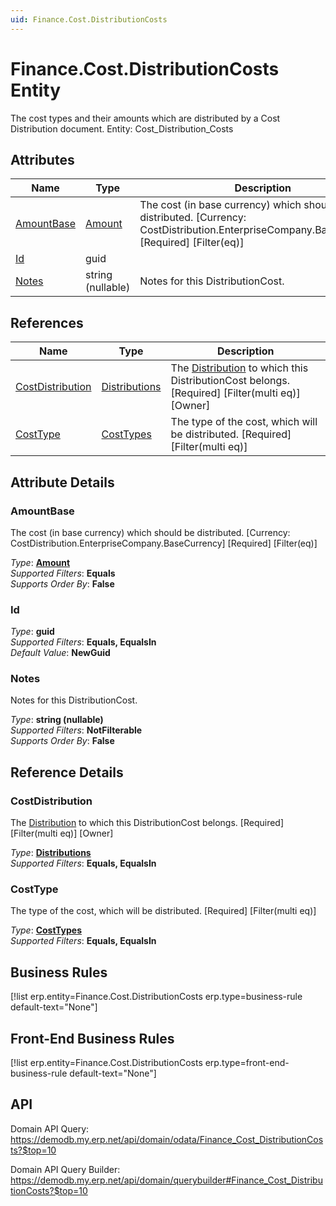 ```yaml
---
uid: Finance.Cost.DistributionCosts
---
```

# Finance.Cost.DistributionCosts Entity

The cost types and their amounts which are distributed by a Cost Distribution document. Entity: Cost_Distribution_Costs

## Attributes

| Name | Type | Description |
| ---- | ---- | --- |
| [AmountBase](Finance.Cost.DistributionCosts.md#amountbase) | [Amount](../data-types.md#amount) | The cost (in base currency) which should be distributed. [Currency: CostDistribution.EnterpriseCompany.BaseCurrency] [Required] [Filter(eq)] 
| [Id](Finance.Cost.DistributionCosts.md#id) | guid |  
| [Notes](Finance.Cost.DistributionCosts.md#notes) | string (nullable) | Notes for this DistributionCost. 

## References

| Name | Type | Description |
| ---- | ---- | --- |
| [CostDistribution](Finance.Cost.DistributionCosts.md#costdistribution) | [Distributions](Finance.Cost.Distributions.md) | The [Distribution](Finance.Cost.Distributions.md) to which this DistributionCost belongs. [Required] [Filter(multi eq)] [Owner] |
| [CostType](Finance.Cost.DistributionCosts.md#costtype) | [CostTypes](Finance.Cost.CostTypes.md) | The type of the cost, which will be distributed. [Required] [Filter(multi eq)] |


## Attribute Details

### AmountBase

The cost (in base currency) which should be distributed. [Currency: CostDistribution.EnterpriseCompany.BaseCurrency] [Required] [Filter(eq)]

_Type_: **[Amount](../data-types.md#amount)**  
_Supported Filters_: **Equals**  
_Supports Order By_: **False**  

### Id

_Type_: **guid**  
_Supported Filters_: **Equals, EqualsIn**  
_Default Value_: **NewGuid**  

### Notes

Notes for this DistributionCost.

_Type_: **string (nullable)**  
_Supported Filters_: **NotFilterable**  
_Supports Order By_: **False**  


## Reference Details

### CostDistribution

The [Distribution](Finance.Cost.Distributions.md) to which this DistributionCost belongs. [Required] [Filter(multi eq)] [Owner]

_Type_: **[Distributions](Finance.Cost.Distributions.md)**  
_Supported Filters_: **Equals, EqualsIn**  

### CostType

The type of the cost, which will be distributed. [Required] [Filter(multi eq)]

_Type_: **[CostTypes](Finance.Cost.CostTypes.md)**  
_Supported Filters_: **Equals, EqualsIn**  



## Business Rules

[!list erp.entity=Finance.Cost.DistributionCosts erp.type=business-rule default-text="None"]

## Front-End Business Rules

[!list erp.entity=Finance.Cost.DistributionCosts erp.type=front-end-business-rule default-text="None"]

## API

Domain API Query:
<https://demodb.my.erp.net/api/domain/odata/Finance_Cost_DistributionCosts?$top=10>

Domain API Query Builder:
<https://demodb.my.erp.net/api/domain/querybuilder#Finance_Cost_DistributionCosts?$top=10>

